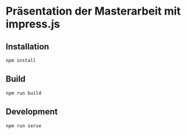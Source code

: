 # Präsentation der Masterarbeit mit impress.js

## Installation

`npm install`

## Build

`npm run build`

## Development

`npm run serve`
